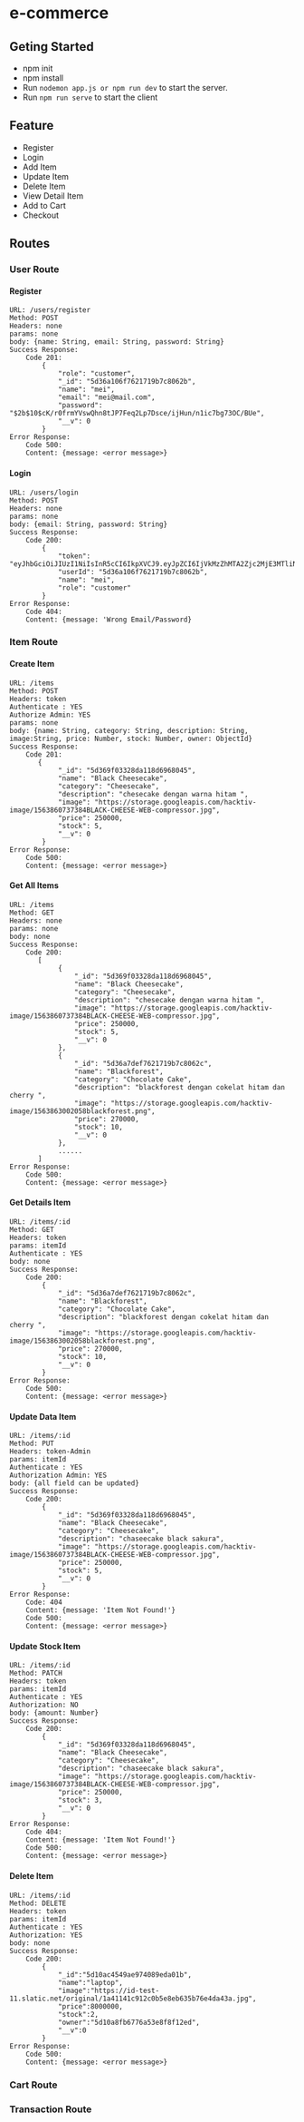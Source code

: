 # e-commerce


## Geting Started
- npm init
- npm install
- Run `nodemon app.js or npm run dev` to start the server.
- Run `npm run serve` to start the client

## Feature
- Register
- Login
- Add Item
- Update Item
- Delete Item
- View Detail Item
- Add to Cart
- Checkout


## Routes
### User Route
#### Register

    URL: /users/register
    Method: POST
    Headers: none
    params: none
    body: {name: String, email: String, password: String}
    Success Response: 
        Code 201:
            {
                "role": "customer",
                "_id": "5d36a106f7621719b7c8062b",
                "name": "mei",
                "email": "mei@mail.com",
                "password": "$2b$10$cK/r0frmYVswQhn8tJP7Feq2Lp7Dsce/ijHun/n1ic7bg73OC/BUe",
                "__v": 0
            }
    Error Response:
        Code 500:
        Content: {message: <error message>}

#### Login

    URL: /users/login
    Method: POST
    Headers: none
    params: none
    body: {email: String, password: String}
    Success Response: 
        Code 200:
            {
                "token": "eyJhbGciOiJIUzI1NiIsInR5cCI6IkpXVCJ9.eyJpZCI6IjVkMzZhMTA2Zjc2MjE3MTliN2M4MDYyYiIsImVtYWlsIjoibWVpQG1haWwuY29tIiwibmFtZSI6Im1laSIsInJvbGUiOiJjdXN0b21lciIsImlhdCI6MTU2Mzg2MTI5MSwiZXhwIjoxNTYzODY0ODkxfQ.cMIQnkPMPSnrSoFP0U32kSD15NpgII7plor05RFf3AU",
                "userId": "5d36a106f7621719b7c8062b",
                "name": "mei",
                "role": "customer"
            }
    Error Response:
        Code 404:
        Content: {message: 'Wrong Email/Password}


### Item Route

#### Create Item

    URL: /items
    Method: POST
    Headers: token
    Authenticate : YES
    Authorize Admin: YES
    params: none
    body: {name: String, category: String, description: String, image:String, price: Number, stock: Number, owner: ObjectId}
    Success Response: 
        Code 201:
           {
                "_id": "5d369f03328da118d6968045",
                "name": "Black Cheesecake",
                "category": "Cheesecake",
                "description": "chesecake dengan warna hitam ",
                "image": "https://storage.googleapis.com/hacktiv-image/1563860737384BLACK-CHEESE-WEB-compressor.jpg",
                "price": 250000,
                "stock": 5,
                "__v": 0
            }
    Error Response:
        Code 500:
        Content: {message: <error message>}

#### Get All Items

    URL: /items
    Method: GET
    Headers: none
    params: none
    body: none
    Success Response: 
        Code 200:
           [
                {
                    "_id": "5d369f03328da118d6968045",
                    "name": "Black Cheesecake",
                    "category": "Cheesecake",
                    "description": "chesecake dengan warna hitam ",
                    "image": "https://storage.googleapis.com/hacktiv-image/1563860737384BLACK-CHEESE-WEB-compressor.jpg",
                    "price": 250000,
                    "stock": 5,
                    "__v": 0
                },
                {
                    "_id": "5d36a7def7621719b7c8062c",
                    "name": "Blackforest",
                    "category": "Chocolate Cake",
                    "description": "blackforest dengan cokelat hitam dan cherry ",
                    "image": "https://storage.googleapis.com/hacktiv-image/1563863002058blackforest.png",
                    "price": 270000,
                    "stock": 10,
                    "__v": 0
                },
                ......
           ]
    Error Response:
        Code 500:
        Content: {message: <error message>}

#### Get Details Item

    URL: /items/:id
    Method: GET
    Headers: token
    params: itemId
    Authenticate : YES
    body: none
    Success Response: 
        Code 200:
            {
                "_id": "5d36a7def7621719b7c8062c",
                "name": "Blackforest",
                "category": "Chocolate Cake",
                "description": "blackforest dengan cokelat hitam dan cherry ",
                "image": "https://storage.googleapis.com/hacktiv-image/1563863002058blackforest.png",
                "price": 270000,
                "stock": 10,
                "__v": 0
            }
    Error Response:
        Code 500:
        Content: {message: <error message>}

#### Update Data Item

    URL: /items/:id
    Method: PUT
    Headers: token-Admin
    params: itemId
    Authenticate : YES
    Authorization Admin: YES
    body: {all field can be updated}
    Success Response: 
        Code 200:
            {
                "_id": "5d369f03328da118d6968045",
                "name": "Black Cheesecake",
                "category": "Cheesecake",
                "description": "chaseecake black sakura",
                "image": "https://storage.googleapis.com/hacktiv-image/1563860737384BLACK-CHEESE-WEB-compressor.jpg",
                "price": 250000,
                "stock": 5,
                "__v": 0
            }
    Error Response:
        Code: 404
        Content: {message: 'Item Not Found!'}
        Code 500:
        Content: {message: <error message>}

#### Update Stock Item

    URL: /items/:id
    Method: PATCH
    Headers: token
    params: itemId
    Authenticate : YES
    Authorization: NO
    body: {amount: Number}
    Success Response: 
        Code 200:
            {
                "_id": "5d369f03328da118d6968045",
                "name": "Black Cheesecake",
                "category": "Cheesecake",
                "description": "chaseecake black sakura",
                "image": "https://storage.googleapis.com/hacktiv-image/1563860737384BLACK-CHEESE-WEB-compressor.jpg",
                "price": 250000,
                "stock": 3,
                "__v": 0
            }
    Error Response:
        Code 404:
        Content: {message: 'Item Not Found!'}
        Code 500:
        Content: {message: <error message>}

#### Delete Item

    URL: /items/:id
    Method: DELETE
    Headers: token
    params: itemId
    Authenticate : YES
    Authorization: YES
    body: none
    Success Response: 
        Code 200:
            {
                "_id":"5d10ac4549ae974089eda01b",
                "name":"laptop",
                "image":"https://id-test-11.slatic.net/original/1a41141c912c0b5e8eb635b76e4da43a.jpg",
                "price":8000000,
                "stock":2,
                "owner":"5d10a8fb6776a53e8f8f12ed",
                "__v":0
            }
    Error Response:
        Code 500:
        Content: {message: <error message>}

### Cart Route

### Transaction Route